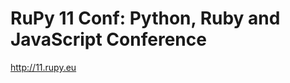 RuPy 11 Conf: Python, Ruby and JavaScript Conference
====================================================

http://11.rupy.eu
